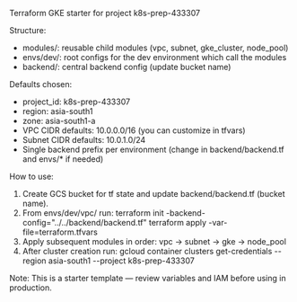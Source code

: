 Terraform GKE starter for project k8s-prep-433307

Structure:
- modules/: reusable child modules (vpc, subnet, gke_cluster, node_pool)
- envs/dev/: root configs for the dev environment which call the modules
- backend/: central backend config (update bucket name)

Defaults chosen:
- project_id: k8s-prep-433307
- region: asia-south1
- zone: asia-south1-a
- VPC CIDR defaults: 10.0.0.0/16 (you can customize in tfvars)
- Subnet CIDR defaults: 10.0.1.0/24
- Single backend prefix per environment (change in backend/backend.tf and envs/* if needed)

How to use:
1. Create GCS bucket for tf state and update backend/backend.tf (bucket name).
2. From envs/dev/vpc/ run:
   terraform init -backend-config="../../backend/backend.tf"
   terraform apply -var-file=terraform.tfvars
3. Apply subsequent modules in order: vpc -> subnet -> gke -> node_pool
4. After cluster creation run: gcloud container clusters get-credentials <cluster> --region asia-south1 --project k8s-prep-433307

Note: This is a starter template — review variables and IAM before using in production.

